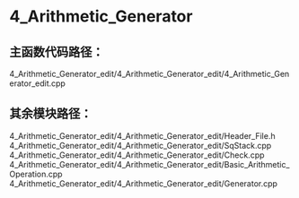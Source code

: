 # 4_Arithmetic_Generator

## 主函数代码路径：  
4_Arithmetic_Generator_edit/4_Arithmetic_Generator_edit/4_Arithmetic_Generator_edit.cpp  
  
## 其余模块路径：  
4_Arithmetic_Generator_edit/4_Arithmetic_Generator_edit/Header_File.h  
4_Arithmetic_Generator_edit/4_Arithmetic_Generator_edit/SqStack.cpp  
4_Arithmetic_Generator_edit/4_Arithmetic_Generator_edit/Check.cpp  
4_Arithmetic_Generator_edit/4_Arithmetic_Generator_edit/Basic_Arithmetic_Operation.cpp  
4_Arithmetic_Generator_edit/4_Arithmetic_Generator_edit/Generator.cpp  
